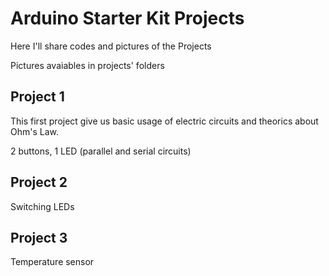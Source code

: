 # Arduino Starter Kit Projects

Here I'll share codes and pictures of the Projects

Pictures avaiables in projects' folders

## Project 1

This first project give us basic usage of electric circuits and theorics about Ohm's Law.

2 buttons, 1 LED (parallel and serial circuits)

## Project 2

Switching LEDs

## Project 3
Temperature sensor